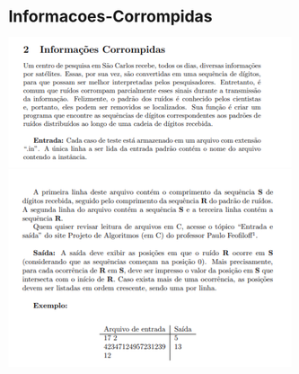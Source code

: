 # Informacoes-Corrompidas

![alt text](https://github.com/HiagoSouz/Informacoes-Corrompidas/blob/main/assets/t1.png)
![alt text](https://github.com/HiagoSouz/Informacoes-Corrompidas/blob/main/assets/t2.png)
